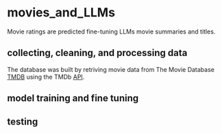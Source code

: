 # movies_and_LLMs

Movie ratings are predicted fine-tuning LLMs movie summaries and
titles.

## collecting, cleaning, and processing data

The database was built by retriving movie data from The Movie Database
[TMDB](https://www.themoviedb.org/?language=en-CA) using the TMDb
[API](https://developer.themoviedb.org/v4/reference/intro/getting-started).


## model training and fine tuning


## testing